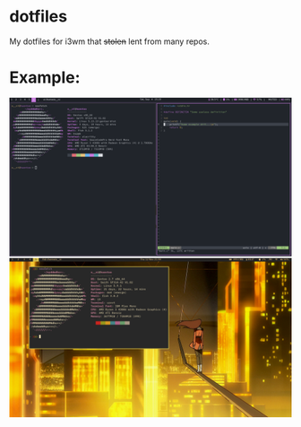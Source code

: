 # dotfiles

My dotfiles for i3wm that ~~stolen~~ lent from many repos.

# Example:
![My i3wm gentoo workflow #1](https://github.com/wellWINeo/dotfiles/blob/311ab2ab53fb4a884cfa869640ff5e5f5a93b626/pic1.png)
![My i3wm gentoo workflow #2](https://github.com/wellWINeo/dotfiles/blob/311ab2ab53fb4a884cfa869640ff5e5f5a93b626/pic2.png)

